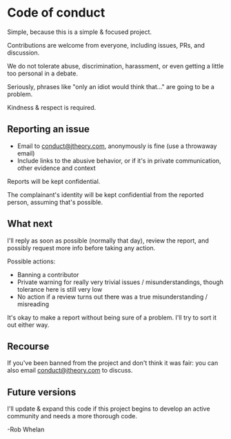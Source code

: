 # Code of conduct

Simple, because this is a simple & focused project.

Contributions are welcome from everyone, including issues, PRs, and discussion.

We do not tolerate abuse, discrimination, harassment, or even getting a little too personal in a debate.

Seriously, phrases like "only an idiot would think that..." are going to be a problem.

Kindness & respect is required.

## Reporting an issue

- Email to conduct@jtheory.com, anonymously is fine (use a throwaway email)
- Include links to the abusive behavior, or if it's in private communication, other evidence and context

Reports will be kept confidential.

The complainant's identity will be kept confidential from the reported person, assuming that's possible.

## What next

I'll reply as soon as possible (normally that day), review the report, and possibly request more info before taking any action.

Possible actions:

- Banning a contributor
- Private warning for really very trivial issues / misunderstandings, though tolerance here is still very low
- No action if a review turns out there was a true misunderstanding / misreading

It's okay to make a report without being sure of a problem. I'll try to sort it out either way.

## Recourse

If you've been banned from the project and don't think it was fair: you can also email conduct@jtheory.com to discuss.

## Future versions

I'll update & expand this code if this project begins to develop an active community and needs a more thorough code.

-Rob Whelan
